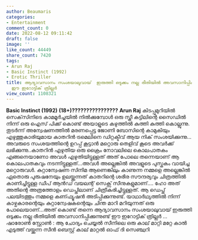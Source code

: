```yaml
---
author: Beaumaris
categories:
- Entertainment
comment_count: 0
date: 2022-08-12 09:11:42
draft: false
image: ''
like_count: 44449
share_count: 7420
tags:
- Arun Raj
- Basic Instinct (1992)
- Erotic Thriller
title: ആദ്യാവസാനം സംശയാലുവായ്  ഇരുത്തി ഒടുക്കം നല്ല രീതിയിൽ അവസാനിപ്പിക്കുന്നുണ്ട്
  ഈ ഇറോട്ടിക് ത്രില്ലർ
view_count: 1108321
---
```


**Basic Instinct (1992)** **(18+)????????????????** **Arun Raj** കിടപ്പുമുറിയിൽ സെക്‌സിനിടെ കാമമൂർച്ചയിൽ നിൽക്കുമ്പോൾ ഒരു സ്ത്രീ കട്ടിലിന്റെ സൈഡിൽ നിന്ന് ഒരു ഐസ് പിക്ക് കൊണ്ട് അയാളുടെ കഴുത്തിൽ കുത്തി കുത്തി കൊല്ലുന്നു. തുടർന്ന് അന്വേഷണത്തിൽ മരണപ്പെട്ട ജോണി ബോസിന്റെ കാമുകിയും എഴുത്തുകാരിയുമായ കാതറിൻ ട്രമെലിനെ ഡിറ്റക്ടീവ് ആയ നിക് സംശയിക്കുന്നു… അവരുടെ സംശയത്തിന്റെ ഉറപ്പ് കൂട്ടാൻ മറ്റൊരു തെളിവ് കൂടെ അവർക്ക് ലഭിക്കുന്നു..കാതറിൻ എഴുതിയ ഒരു ക്രൈം നോവലിലെ കൊലപാതകം എങ്ങനെയാണോ അവൾ എഴുതിയിട്ടുള്ളത് അത് പോലെ തന്നെയാണ് ആ കൊലപാതകവും നടന്നിട്ടുള്ളത്…അവൾ അല്ലെങ്കിൽ അവളുടെ പുസ്തകം വായിച്ച മറ്റൊരുവൾ. കുറ്റാന്വേഷണ സിനിമ ആണെങ്കിലും കാണുന്ന നമ്മളെ അല്ലെങ്കിൽ ഏതൊരു പുരുഷനേയും ഉലയ്ക്കുന്നത് കാതറിന്റെ ശരീര സൗന്ദര്യവും ചിത്രത്തിൽ കാണിച്ചിട്ടുള്ള ഡീപ് ആൻഡ് വയലന്റ് സെക്സ് സീനുകളുമാണ്…. ഹോ അത് അതിന്റെ അത്രത്തോളം ഡെപ്തിലാണ് ചിത്രീകരിച്ചിട്ടുള്ളത്. ആ ഡെപ്ത് പലയിടത്തും നമ്മളെ കണ്ഫ്യൂഷൻ അടിപ്പിക്കുന്നുണ്ട്. യാഥാർഥ്യത്തിൽ നിന്ന് കാഴ്ചകാരന്റെയും കുറ്റാന്വേഷകന്റെയും ചിന്ത മാറി മറിയുന്നത് ഒരു പോലെയാണ്…അത് കൊണ്ട് തന്നെ ആദ്യാവസാനം സംശയാലുവായ് ഇരുത്തി ഒടുക്കം നല്ല രീതിയിൽ അവസാനിപ്പിക്കുന്നുണ്ട് ഈ ഇറോട്ടിക് ത്രില്ലർ … ഷാരോൺ സ്റ്റോൺ : ആ ചോദ്യം ചെയ്യൽ സീനിലെ ഒരു കാല് മാറ്റി മറ്റേ കാൽ എടുത്ത് വയ്ക്കുന്ന സീൻ ബെസ്റ്റ് കാല് മാറ്റൽ ഓഫ് ദി സെഞ്ച്വറി &nbsp;